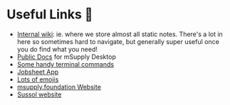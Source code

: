 # Useful Links 🔗
* [Internal wiki](https://wiki.sussol.net/doku.php/start): ie. where we store almost all static notes. There's a lot in here so sometimes hard to navigate, but generally super useful once you do find what you need!
* [Public Docs](http://docs.msupply.org.nz/) for mSupply Desktop 
* [Some handy terminal commands](https://www.better.dev/10-need-to-know-mac-terminal-commands)
* [Jobsheet App](https://accounts.msupply.org:6710/#/jobs)
* [Lots of emojis](https://www.webfx.com/tools/emoji-cheat-sheet/)
* [msupply.foundation Website](https://msupply.foundation/)
* [Sussol website](http://sussol.net/)
